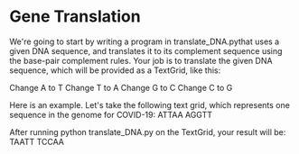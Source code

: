 # Gene Translation

We're going to start by writing a program in translate_DNA.pythat uses a given DNA sequence, and translates it to its complement sequence using the base-pair complement rules. Your job is to translate the given DNA sequence, which will be provided as a TextGrid, like this:

Change A to T
Change T to A
Change G to C
Change C to G

Here is an example. Let's take the following text grid, which represents one sequence in the genome for COVID-19:
ATTAA
AGGTT

After running python translate_DNA.py on the TextGrid, your result will be:
TAATT
TCCAA
